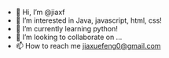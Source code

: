 - 👋 Hi, I’m @jiaxf
- 👀 I’m interested in Java, javascript, html, css!
- 🌱 I’m currently learning python!
- 💞️ I’m looking to collaborate on ...
- 📫 How to reach me  jiaxuefeng0@gmail.com

<!---
jiaxf/jiaxf is a ✨ special ✨ repository because its `README.md` (this file) appears on your GitHub profile.
You can click the Preview link to take a look at your changes.
--->
